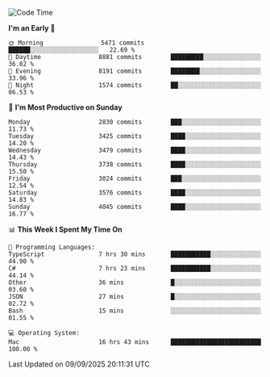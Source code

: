 <!--START_SECTION:waka-->
![Code Time](http://img.shields.io/badge/Code%20Time-5%2C350%20hrs%2058%20mins-blue)

**I'm an Early 🐤** 

```text
🌞 Morning                5471 commits        ██████░░░░░░░░░░░░░░░░░░░   22.69 % 
🌆 Daytime                8881 commits        █████████░░░░░░░░░░░░░░░░   36.82 % 
🌃 Evening                8191 commits        ████████░░░░░░░░░░░░░░░░░   33.96 % 
🌙 Night                  1574 commits        ██░░░░░░░░░░░░░░░░░░░░░░░   06.53 % 
```
📅 **I'm Most Productive on Sunday** 

```text
Monday                   2830 commits        ███░░░░░░░░░░░░░░░░░░░░░░   11.73 % 
Tuesday                  3425 commits        ████░░░░░░░░░░░░░░░░░░░░░   14.20 % 
Wednesday                3479 commits        ████░░░░░░░░░░░░░░░░░░░░░   14.43 % 
Thursday                 3738 commits        ████░░░░░░░░░░░░░░░░░░░░░   15.50 % 
Friday                   3024 commits        ███░░░░░░░░░░░░░░░░░░░░░░   12.54 % 
Saturday                 3576 commits        ████░░░░░░░░░░░░░░░░░░░░░   14.83 % 
Sunday                   4045 commits        ████░░░░░░░░░░░░░░░░░░░░░   16.77 % 
```


📊 **This Week I Spent My Time On** 

```text
💬 Programming Languages: 
TypeScript               7 hrs 30 mins       ███████████░░░░░░░░░░░░░░   44.90 % 
C#                       7 hrs 23 mins       ███████████░░░░░░░░░░░░░░   44.14 % 
Other                    36 mins             █░░░░░░░░░░░░░░░░░░░░░░░░   03.60 % 
JSON                     27 mins             █░░░░░░░░░░░░░░░░░░░░░░░░   02.72 % 
Bash                     15 mins             ░░░░░░░░░░░░░░░░░░░░░░░░░   01.55 % 

💻 Operating System: 
Mac                      16 hrs 43 mins      █████████████████████████   100.00 % 
```


 Last Updated on 09/09/2025 20:11:31 UTC
<!--END_SECTION:waka-->
